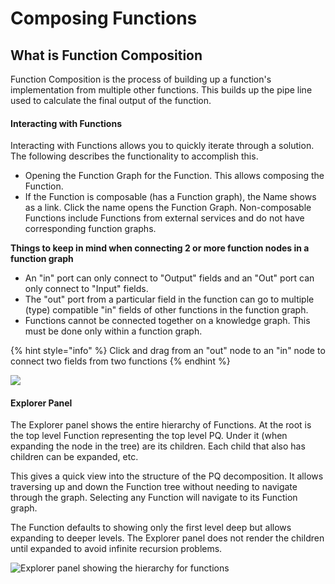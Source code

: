 # Composing Functions

## What is Function Composition

Function Composition is the process of building up a function's implementation from multiple other functions. This builds up the pipe line used to calculate the final output of the function.

#### Interacting with Functions <a id="FunctionComposition-InteractingwithFunctions"></a>

Interacting with Functions allows you to quickly iterate through a solution. The following describes the functionality to accomplish this.

* Opening the Function Graph for the Function. This allows composing the Function.
* If the Function is composable \(has a Function graph\), the Name shows as a link. Click the name opens the Function Graph. Non-composable Functions include Functions from external services and do not have corresponding function graphs.

**Things to keep in mind when connecting 2 or more function nodes in a function graph**

* An "in" port can only connect to "Output" fields and an "Out" port can only connect to "Input" fields.
* The "out" port from a particular field in the function can go to multiple \(type\) compatible "in" fields of other functions in the function graph. 
* Functions cannot be connected together on a knowledge graph. This must be done only within a function graph.

{% hint style="info" %}
Click and drag from an "out" node to an "in" node to connect two fields from two functions
{% endhint %}

![](https://maanaimages.blob.core.windows.net/maana-q-documentation/c1.png)

#### Explorer Panel <a id="FunctionComposition-ExplorerPanel"></a>

The Explorer panel shows the entire hierarchy of Functions. At the root is the top level Function representing the top level PQ. Under it \(when expanding the node in the tree\) are its children. Each child that also has children can be expanded, etc. 

This gives a quick view into the structure of the PQ decomposition. It allows traversing up and down the Function tree without needing to navigate through the graph. Selecting any Function will navigate to its Function graph.

The Function defaults to showing only the first level deep but allows expanding to deeper levels. The Explorer panel does not render the children until expanded to avoid infinite recursion problems.  


![Explorer panel showing the hierarchy for functions](https://maanaimages.blob.core.windows.net/maana-q-documentation/c2.png)




